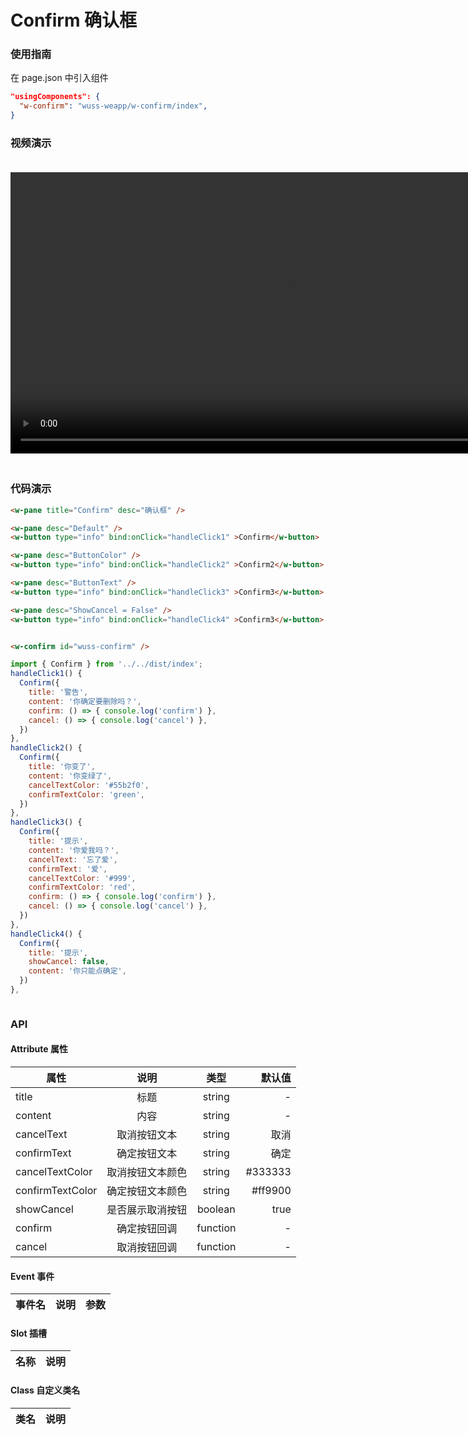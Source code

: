 # Confirm 确认框

### 使用指南

在 page.json 中引入组件

```json
"usingComponents": {
  "w-confirm": "wuss-weapp/w-confirm/index",
}
```

### 视频演示

<video style="margin: 20px 0;" height="450px" autoplay="true" loop="true" controls x5-playsinline="true" playsinline="true" webkit-playsinline="true" src="../../resource/confirm.mp4"
/>



### 代码演示

```html
<w-pane title="Confirm" desc="确认框" />

<w-pane desc="Default" />
<w-button type="info" bind:onClick="handleClick1" >Confirm</w-button>

<w-pane desc="ButtonColor" />
<w-button type="info" bind:onClick="handleClick2" >Confirm2</w-button>

<w-pane desc="ButtonText" />
<w-button type="info" bind:onClick="handleClick3" >Confirm3</w-button>

<w-pane desc="ShowCancel = False" />
<w-button type="info" bind:onClick="handleClick4" >Confirm3</w-button>


<w-confirm id="wuss-confirm" />
```

```javascript
import { Confirm } from '../../dist/index';
handleClick1() {
  Confirm({
    title: '警告',
    content: '你确定要删除吗？',
    confirm: () => { console.log('confirm') },
    cancel: () => { console.log('cancel') },
  })
},
handleClick2() {
  Confirm({
    title: '你变了',
    content: '你变绿了',
    cancelTextColor: '#55b2f0',
    confirmTextColor: 'green',
  })
},
handleClick3() {
  Confirm({
    title: '提示',
    content: '你爱我吗？',
    cancelText: '忘了爱',
    confirmText: '爱',
    cancelTextColor: '#999',
    confirmTextColor: 'red',
    confirm: () => { console.log('confirm') },
    cancel: () => { console.log('cancel') },
  })
},
handleClick4() {
  Confirm({
    title: '提示',
    showCancel: false,
    content: '你只能点确定',
  })
},
```

```css
```

### API

#### Attribute 属性

| 属性 |    说明    |  类型  | 默认值 |
| ---- | :--------: | :----: | -----: |
| title | 标题 | string | - |
| content | 内容 | string | - |
| cancelText | 取消按钮文本 | string | 取消 |
| confirmText | 确定按钮文本 | string | 确定 |
| cancelTextColor | 取消按钮文本颜色 | string | #333333 |
| confirmTextColor | 确定按钮文本颜色 | string | #ff9900 |
| showCancel | 是否展示取消按钮 | boolean | true |
| confirm | 确定按钮回调 | function | - |
| cancel | 取消按钮回调 | function | - |

#### Event 事件

| 事件名 | 说明 | 参数 |
| ------ | ---- | ---- |



#### Slot 插槽

| 名称 | 说明 |
| ---- | ---- |


#### Class 自定义类名

| 类名       | 说明         |
| ---------- | ------------ |
